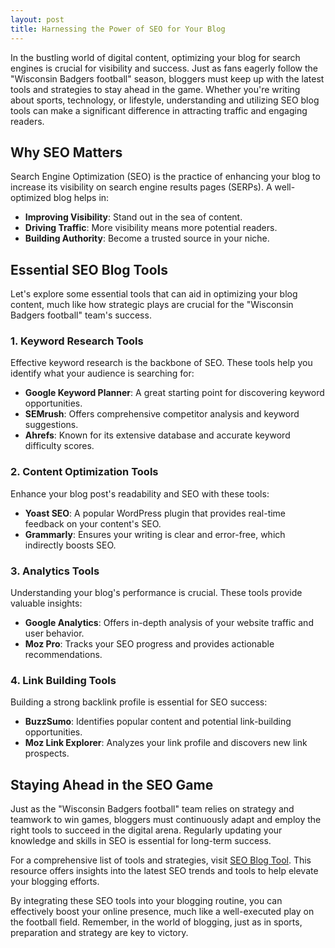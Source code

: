 ```yaml
---
layout: post
title: Harnessing the Power of SEO for Your Blog
---
```



In the bustling world of digital content, optimizing your blog for search engines is crucial for visibility and success. Just as fans eagerly follow the "Wisconsin Badgers football" season, bloggers must keep up with the latest tools and strategies to stay ahead in the game. Whether you're writing about sports, technology, or lifestyle, understanding and utilizing SEO blog tools can make a significant difference in attracting traffic and engaging readers.

## Why SEO Matters

Search Engine Optimization (SEO) is the practice of enhancing your blog to increase its visibility on search engine results pages (SERPs). A well-optimized blog helps in:

- **Improving Visibility**: Stand out in the sea of content.
- **Driving Traffic**: More visibility means more potential readers.
- **Building Authority**: Become a trusted source in your niche.

## Essential SEO Blog Tools

Let's explore some essential tools that can aid in optimizing your blog content, much like how strategic plays are crucial for the "Wisconsin Badgers football" team's success.

### 1. Keyword Research Tools

Effective keyword research is the backbone of SEO. These tools help you identify what your audience is searching for:

- **Google Keyword Planner**: A great starting point for discovering keyword opportunities.
- **SEMrush**: Offers comprehensive competitor analysis and keyword suggestions.
- **Ahrefs**: Known for its extensive database and accurate keyword difficulty scores.

### 2. Content Optimization Tools

Enhance your blog post's readability and SEO with these tools:

- **Yoast SEO**: A popular WordPress plugin that provides real-time feedback on your content's SEO.
- **Grammarly**: Ensures your writing is clear and error-free, which indirectly boosts SEO.

### 3. Analytics Tools

Understanding your blog's performance is crucial. These tools provide valuable insights:

- **Google Analytics**: Offers in-depth analysis of your website traffic and user behavior.
- **Moz Pro**: Tracks your SEO progress and provides actionable recommendations.

### 4. Link Building Tools

Building a strong backlink profile is essential for SEO success:

- **BuzzSumo**: Identifies popular content and potential link-building opportunities.
- **Moz Link Explorer**: Analyzes your link profile and discovers new link prospects.

## Staying Ahead in the SEO Game

Just as the "Wisconsin Badgers football" team relies on strategy and teamwork to win games, bloggers must continuously adapt and employ the right tools to succeed in the digital arena. Regularly updating your knowledge and skills in SEO is essential for long-term success.

For a comprehensive list of tools and strategies, visit [SEO Blog Tool](https://seoblogtool.com/). This resource offers insights into the latest SEO trends and tools to help elevate your blogging efforts.

By integrating these SEO tools into your blogging routine, you can effectively boost your online presence, much like a well-executed play on the football field. Remember, in the world of blogging, just as in sports, preparation and strategy are key to victory.